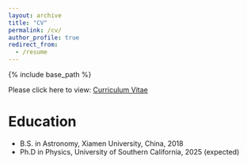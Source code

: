 ```yaml
---
layout: archive
title: "CV"
permalink: /cv/
author_profile: true
redirect_from:
  - /resume
---
```


{% include base_path %}

Please click here to view: [Curriculum Vitae](https://github.com/dawei-zh/dawei-zh.github.io/blob/main/files/CV-DaweiZhong.pdf)

Education
======

* B.S. in Astronomy, Xiamen University, China, 2018
* Ph.D in Physics, University of Southern California, 2025 (expected)
